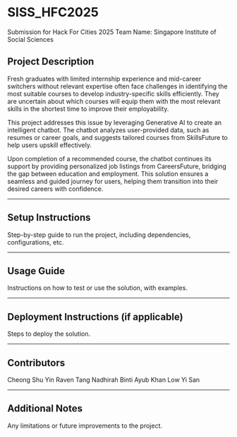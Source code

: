 # SISS_HFC2025
Submission for Hack For Cities 2025
Team Name: Singapore Institute of Social Sciences

## Project Description

Fresh graduates with limited internship experience and mid-career switchers without relevant expertise often face challenges in identifying the most suitable courses to develop industry-specific skills efficiently. They are uncertain about which courses will equip them with the most relevant skills in the shortest time to improve their employability. 

This project addresses this issue by leveraging Generative AI to create an intelligent chatbot. The chatbot analyzes user-provided data, such as resumes or career goals, and suggests tailored courses from SkillsFuture to help users upskill effectively. 

Upon completion of a recommended course, the chatbot continues its support by providing personalized job listings from CareersFuture, bridging the gap between education and employment. This solution ensures a seamless and guided journey for users, helping them transition into their desired careers with confidence.

---

## Setup Instructions
Step-by-step guide to run the project, including dependencies, configurations, etc.

---

## Usage Guide
Instructions on how to test or use the solution, with examples.

---

## Deployment Instructions (if applicable)
Steps to deploy the solution.

---

## Contributors
Cheong Shu Yin
Raven Tang
Nadhirah Binti Ayub Khan
Low Yi San

---

## Additional Notes
Any limitations or future improvements to the project.

